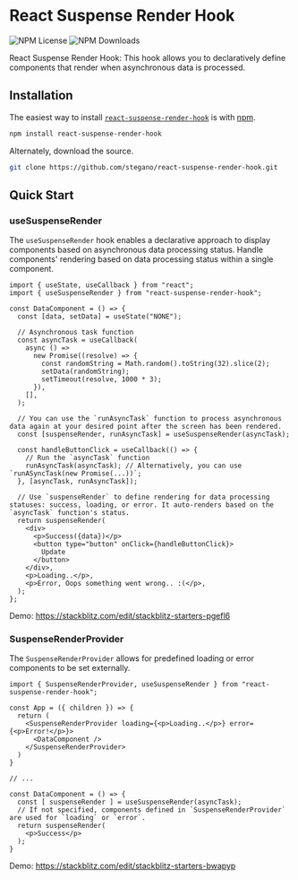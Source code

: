 # React Suspense Render Hook
![NPM License](https://img.shields.io/npm/l/react-suspense-render-hook)
![NPM Downloads](https://img.shields.io/npm/dw/react-suspense-render-hook)

React Suspense Render Hook: This hook allows you to declaratively define components that render when asynchronous data is processed.

## Installation

The easiest way to install [`react-suspense-render-hook`](https://www.npmjs.com/package/react-suspense-render-hook) is with [npm](https://www.npmjs.com/).

```bash
npm install react-suspense-render-hook
```

Alternately, download the source.

```bash
git clone https://github.com/stegano/react-suspense-render-hook.git
```

## Quick Start

### useSuspenseRender 
The `useSuspenseRender` hook enables a declarative approach to display components based on asynchronous data processing status. Handle components' rendering based on data processing status within a single component.

```tsx
import { useState, useCallback } from "react";
import { useSuspenseRender } from "react-suspense-render-hook";

const DataComponent = () => {
  const [data, setData] = useState("NONE");
  
  // Asynchronous task function
  const asyncTask = useCallback(
    async () =>
      new Promise((resolve) => {
        const randomString = Math.random().toString(32).slice(2);
        setData(randomString);
        setTimeout(resolve, 1000 * 3);
      }),
    [],
  );

  // You can use the `runAsyncTask` function to process asynchronous data again at your desired point after the screen has been rendered.
  const [suspenseRender, runAsyncTask] = useSuspenseRender(asyncTask);

  const handleButtonClick = useCallback(() => {
    // Run the `asyncTask` function
    runAsyncTask(asyncTask); // Alternatively, you can use `runASyncTask(new Promise(...))`;
  }, [asyncTask, runAsyncTask]);

  // Use `suspenseRender` to define rendering for data processing statuses: success, loading, or error. It auto-renders based on the `asyncTask` function's status.
  return suspenseRender(
    <div>
      <p>Success({data})</p>
      <button type="button" onClick={handleButtonClick}>
        Update
      </button>
    </div>,
    <p>Loading..</p>,
    <p>Error, Oops something went wrong.. :(</p>,
  );
};
```
Demo: https://stackblitz.com/edit/stackblitz-starters-pgefl6

### SuspenseRenderProvider
The `SuspenseRenderProvider` allows for predefined loading or error components to be set externally.

```tsx
import { SuspenseRenderProvider, useSuspenseRender } from "react-suspense-render-hook";

const App = ({ children }) => {
  return (
    <SuspenseRenderProvider loading={<p>Loading..</p>} error={<p>Error!</p>}>
      <DataComponent />
    </SuspenseRenderProvider>
  )
}

// ...

const DataComponent = () => {
  const [ suspenseRender ] = useSuspenseRender(asyncTask);
  // If not specified, components defined in `SuspenseRenderProvider` are used for `loading` or `error`.
  return suspenseRender(
    <p>Success</p>
  );
}
```
Demo: https://stackblitz.com/edit/stackblitz-starters-bwapyp